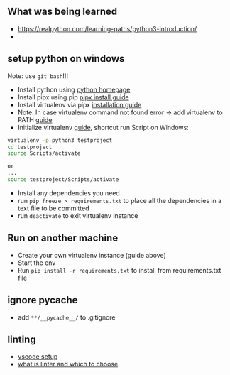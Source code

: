## What was being learned
- https://realpython.com/learning-paths/python3-introduction/
- 

## setup python on windows
Note: use `git bash`!!!  
- Install python using [python homepage](https://www.python.org/downloads/)
- Install pipx using pip [pipx install guide](https://pypi.org/project/pipx)
- Install virtualenv via pipx [installation guide](https://virtualenv.pypa.io/en/latest/installation.html)
- Note: In case virtualenv command not found error -> add virtualenv to PATH [guide](https://www.java.com/en/download/help/path.html)
- Initialize virtualenv [guide](https://pythonbasics.org/virtualenv/), shortcut run Script on Windows: 
```bash
virtualenv -p python3 testproject
cd testproject
source Scripts/activate

or 
...
source testproject/Scripts/activate
```
- Install any dependencies you need
- run `pip freeze > requirements.txt` to place all the dependencies in a text file to be committed
- run `deactivate` to exit virtualenv instance

## Run on another machine
- Create your own virtualenv instance (guide above)
- Start the env
- Run `pip install -r requirements.txt` to install from requirements.txt file

## ignore pycache
- add `**/__pycache__/` to .gitignore

## linting
- [vscode setup](https://code.visualstudio.com/docs/python/linting#:~:text=Run%20linting%23,when%20you%20save%20a%20file.)
- [what is linter and which to choose](https://realpython.com/python-code-quality/)